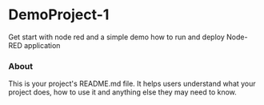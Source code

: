 DemoProject-1
=============

Get start with node red and a simple demo how to run and deploy Node-RED application

### About

This is your project's README.md file. It helps users understand what your
project does, how to use it and anything else they may need to know.